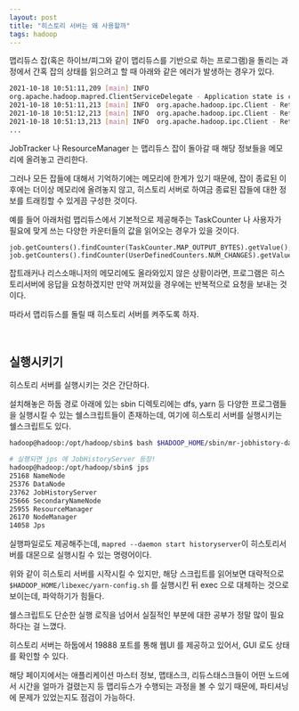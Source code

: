 ```yaml
---
layout: post
title: "히스토리 서버는 왜 사용할까"
tags: hadoop
---
```


맵리듀스 잡(혹은 하이브/피그와 같이 맵리듀스를 기반으로 하는 프로그램)을 돌리는 과정에서 간혹 잡의 상태를 읽으려고 할 때 아래와 같은 에러가 발생하는 경우가 있다.

```bash
2021-10-18 10:51:11,209 [main] INFO 
org.apache.hadoop.mapred.ClientServiceDelegate - Application state is completed. FinalApplicationStatus=SUCCEEDED. **Redirecting to job history server**
2021-10-18 10:51:11,213 [main] INFO  org.apache.hadoop.ipc.Client - Retrying connect to server: X.X.X.X/X.X.X.X:10020. Already tried 0 time(s); retry policy is RetryUpToMaximumCountWithFixedSleep(maxRetries=10, sleepTime=1000 MILLISECONDS)
2021-10-18 10:51:12,213 [main] INFO  org.apache.hadoop.ipc.Client - Retrying connect to server: X.X.X.X/X.X.X.X:10020. Already tried 1 time(s); retry policy is RetryUpToMaximumCountWithFixedSleep(maxRetries=10, sleepTime=1000 MILLISECONDS)
2021-10-18 10:51:13,213 [main] INFO  org.apache.hadoop.ipc.Client - Retrying connect to server: X.X.X.X/X.X.X.X:10020. Already tried 2 time(s); retry policy is RetryUpToMaximumCountWithFixedSleep(maxRetries=10, sleepTime=1000 MILLISECONDS)
...
```

JobTracker 나 ResourceManager 는 맵리듀스 잡이 돌아갈 때 해당 정보들을 메모리에 올려놓고 관리한다.

그러나 모든 잡들에 대해서 기억하기에는 메모리에 한계가 있기 때문에, 잡이 종료된 이후에는 더이상 메모리에 올려놓지 않고, 히스토리 서버로 하여금 종료된 잡들에 대한 정보를 트래킹할 수 있게끔 구성한 것이다.

예를 들어 아래처럼 맵리듀스에서 기본적으로 제공해주는 TaskCounter 나 사용자가 필요에 맞게 쓰는 다양한 카운터들의 값을 읽어오는 경우가 있을 것이다.

```
job.getCounters().findCounter(TaskCounter.MAP_OUTPUT_BYTES).getValue();
job.getCounters().findCounter(UserDefinedCounters.NUM_CHANGES).getValue();
```

잡트래커나 리스소매니저의 메모리에도 올라와있지 않은 상황이라면, 프로그램은 히스토리서버에 응답을 요청하겠지만 만약 꺼져있을 경우에는 반복적으로 요청을 보내는 것이다.

따라서 맵리듀스를 돌릴 때 히스토리 서버를 켜주도록 하자.

<br>

## 실행시키기

히스토리 서버를 실행시키는 것은 간단하다.

설치해놓은 하둡 경로 아래에 있는 sbin 디렉토리에는 dfs, yarn 등 다양한 프로그램들을 실행시킬 수 있는 쉘스크립트들이 존재하는데, 여기에 히스토리 서버를 실행시키는 쉘스크립트도 있다.

```bash
hadoop@hadoop:/opt/hadoop/sbin$ bash $HADOOP_HOME/sbin/mr-jobhistory-daemon.sh start historyserver

# 실행되면 jps 에 JobHistoryServer 등장!
hadoop@hadoop:/opt/hadoop/sbin$ jps
25168 NameNode
25376 DataNode
23762 JobHistoryServer
25666 SecondaryNameNode
25955 ResourceManager
26170 NodeManager
14058 Jps
```

실행파일로도 제공해주는데, ```mapred --daemon start historyserver```이 히스토리서버를 대몬으로 실행시킬 수 있는 명령어이다.

위와 같이 히스토리 서버를 시작시킬 수 있지만, 해당 스크립트를 읽어보면 대략적으로 ```$HADOOP_HOME/libexec/yarn-config.sh``` 를 실행시킨 뒤 exec 으로 대체하는 것으로 보이는데, 파악하기가 힘들다.

쉘스크립트도 단순한 실행 로직을 넘어서 실질적인 부분에 대한 공부가 정말 많이 필요하다는 걸 느꼈다.

히스토리 서버는 하둡에서 19888 포트를 통해 웹UI 를 제공하고 있어서, GUI 로도 상태를 확인할 수 있다.

해당 페이지에서는 애플리케이션 마스터 정보, 맵태스크, 리듀스태스크들이 어떤 노드에서 시간을 얼마가 걸렸는지 등 맵리듀스가 수행되는 과정을 볼 수 있기 때문에, 파티셔닝에 문제가 있었는지도 점검이 가능하다.
